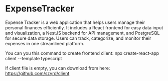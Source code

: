 # ExpenseTracker
Expense Tracker is a web application that helps users manage their personal finances efficiently. It includes a React frontend for easy data input and visualization, a NestJS backend for API management, and PostgreSQL for secure data storage. Users can track, categorize, and monitor their expenses in one streamlined platform.

You can you this command to create frontend client: npx create-react-app client --template typescript

If client file is empty, you can download from here: https://github.com/szyrd/client
